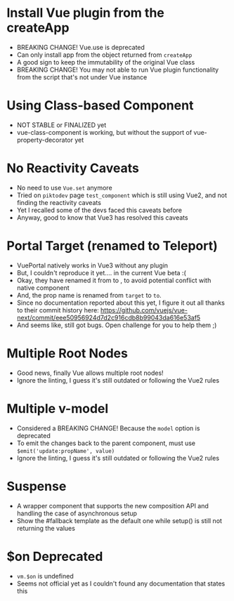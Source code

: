 # Install Vue plugin from the createApp

- BREAKING CHANGE! Vue.use is deprecated
- Can only install app from the object returned from `createApp`
- A good sign to keep the immutability of the original Vue class
- BREAKING CHANGE! You may not able to run Vue plugin functionality from the script that's not under Vue instance

# Using Class-based Component

- NOT STABLE or FINALIZED yet
- vue-class-component is working, but without the support of vue-property-decorator yet

# No Reactivity Caveats

- No need to use `Vue.set` anymore
- Tried on `piktodev` page `test_component` which is still using Vue2, and not finding the reactivity caveats
- Yet I recalled some of the devs faced this caveats before
- Anyway, good to know that Vue3 has resolved this caveats

# Portal Target (renamed to Teleport)

- VuePortal natively works in Vue3 without any plugin
- But, I couldn't reproduce it yet.... in the current Vue beta :(
- Okay, they have renamed it from <Portal> to <Teleport>, to avoid potential conflict with native <portal> component
- And, the prop name is renamed from `target` to `to`.
- Since no documentation reported about this yet, I figure it out all thanks to their commit history here:
https://github.com/vuejs/vue-next/commit/eee50956924d7d2c916cdb8b99043da616e53af5
- And seems like, still got bugs. Open challenge for you to help them ;)

# Multiple Root Nodes

- Good news, finally Vue allows multiple root nodes!
- Ignore the linting, I guess it's still outdated or following the Vue2 rules

# Multiple v-model

- Considered a BREAKING CHANGE! Because the `model` option is deprecated
- To emit the changes back to the parent component, must use `$emit('update:propName', value)`
- Ignore the linting, I guess it's still outdated or following the Vue2 rules

# Suspense

- A wrapper component that supports the new composition API and handling the case of asynchronous setup
- Show the #fallback template as the default one while setup() is still not returning the values

# $on Deprecated

- `vm.$on` is undefined
- Seems not official yet as I couldn't found any documentation that states this